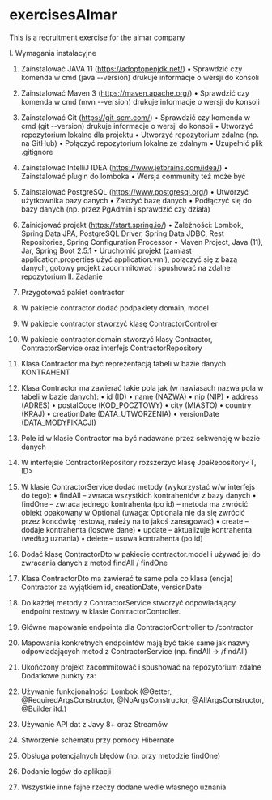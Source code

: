 # exercisesAlmar

This is a recruitment exercise for the almar company


I. Wymagania instalacyjne
1. Zainstalować JAVA 11 (https://adoptopenjdk.net/)
• Sprawdzić czy komenda w cmd (java --version) drukuje informacje o wersji do
konsoli

3. Zainstalować Maven 3 (https://maven.apache.org/)
• Sprawdzić czy komenda w cmd (mvn --version) drukuje informacje o wersji do
konsoli
4. Zainstalować Git (https://git-scm.com/)
• Sprawdzić czy komenda w cmd (git --version) drukuje informacje o wersji do
konsoli
• Utworzyć repozytorium lokalne dla projektu
• Utworzyć repozytorium zdalne (np. na GitHub)
• Połączyć repozytorium lokalne ze zdalnym
• Uzupełnić plik .gitignore
5. Zainstalować IntelliJ IDEA (https://www.jetbrains.com/idea/)
• Zainstalować plugin do lomboka
• Wersja community też może być
6. Zainstalować PostgreSQL (https://www.postgresql.org/)
• Utworzyć użytkownika bazy danych
• Założyć bazę danych
• Podłączyć się do bazy danych (np. przez PgAdmin i sprawdzić czy działa)
7. Zainicjować projekt (https://start.spring.io/)
• Zależności: Lombok, Spring Data JPA, PostgreSQL Driver, Spring Data JDBC,
Rest Repositories, Spring Configuration Processor
• Maven Project, Java (11), Jar, Spring Boot 2.5.1
• Uruchomić projekt (zamiast application.properties użyć application.yml),
połączyć się z bazą danych, gotowy projekt zacommitować i spushować na zdalne
repozytorium
II. Zadanie
1. Przygotować pakiet contractor
2. W pakiecie contractor dodać podpakiety domain, model
3. W pakiecie contractor stworzyć klasę ContractorController
4. W pakiecie contractor.domain stworzyć klasy Contractor,
ContractorService oraz interfejs ContractorRepository
5. Klasa Contractor ma być reprezentacją tabeli w bazie danych KONTRAHENT
6. Klasa Contractor ma zawierać takie pola jak (w nawiasach nazwa pola w tabeli w
bazie danych):
• id (ID)
• name (NAZWA)
• nip (NIP)
• address (ADRES)
• postalCode (KOD_POCZTOWY)
• city (MIASTO)
• country (KRAJ)
• creationDate (DATA_UTWORZENIA)
• versionDate (DATA_MODYFIKACJI)
7. Pole id w klasie Contractor ma być nadawane przez sekwencję w bazie danych
8. W interfejsie ContractorRepository rozszerzyć klasę JpaRepository<T, ID>
9. W klasie ContractorService dodać metody (wykorzystać w/w interfejs do tego):
• findAll – zwraca wszystkich kontrahentów z bazy danych
• findOne – zwraca jednego kontrahenta (po id) – metoda ma zwrócić obiekt
opakowany w Optional<K> (uwaga: Optionala nie da się zwrócić przez
koncówkę restową, należy na to jakoś zareagować)
• create – dodaje kontrahenta (losowe dane)
• update – aktualizuje kontrahenta (według uznania)
• delete – usuwa kontrahenta (po id)
10. Dodać klasę ContractorDto w pakiecie contractor.model i używać jej do
zwracania danych z metod findAll / findOne
11. Klasa ContractorDto ma zawierać te same pola co klasa (encja) Contractor za
wyjątkiem id, creationDate, versionDate
12. Do każdej metody z ContractorService stworzyć odpowiadający endpoint
restowy w klasie ContractorController.
13. Główne mapowanie endpointa dla ContractorController to /contractor
14. Mapowania konkretnych endpointów mają być takie same jak nazwy
odpowiadających metod z ContractorService (np. findAll -> /findAll)
15. Ukończony projekt zacommitować i spushować na repozytorium zdalne
Dodatkowe punkty za:
1. Używanie funkcjonalności Lombok (@Getter, @RequiredArgsConstructor,
@NoArgsConstructor, @AllArgsConstructor, @Builder itd.)
2. Używanie API dat z Javy 8+ oraz Streamów
3. Stworzenie schematu przy pomocy Hibernate
4. Obsługa potencjalnych błędów (np. przy metodzie findOne)
5. Dodanie logów do aplikacji
6. Wszystkie inne fajne rzeczy dodane wedle własnego uznania
